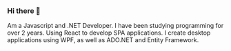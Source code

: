 ### Hi there 👋

Am a Javascript and .NET Developer. I have been studying programming for over 2 years. Using React to develop SPA applications. I create desktop applications using WPF, as well as ADO.NET and Entity Framework.
